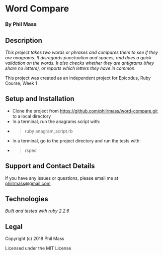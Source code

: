 # Word Compare

### By **Phil Mass**

## Description

_This project takes two words or phrases and compares them to see if they are anagrams. It disregards punctuation and spaces, and does a quick validation on the words. It also checks whether they are antigrams (they share no letters), or reports which letters they have in common._

This project was created as an independent project for Epicodus, Ruby Course, Week 1

## Setup and Installation

* Clone the project from https://github.com/philrmass/word-compare.git to a local directory
* In a terminal, run the anagrams script with:
 * > ruby anagram_script.rb
* In a terminal, go to the project directory and run the tests with:
 * > rspec

## Support and Contact Details

If you have any issues or questions, please email me at philrmass@gmail.com

## Technologies

_Built and tested with ruby 2.2.6_

## Legal

Copyright (c) 2018 Phil Mass

Licensed under the MIT License
